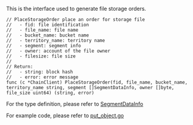 This is the interface used to generate file storage orders.

```golang
// PlaceStorageOrder place an order for storage file
//   - fid: file identification
//   - file_name: file name
//   - bucket_name: bucket name
//   - territory_name: territory name
//   - segment: segment info
//   - owner: account of the file owner
//   - filesize: file size
//
// Return:
//   - string: block hash
//   - error: error message
func (c *ChainClient) PlaceStorageOrder(fid, file_name, bucket_name, territory_name string, segment []SegmentDataInfo, owner []byte, file_size uint64) (string, error)
```
For the type definition, please refer to [SegmentDataInfo](../chain_type.md#SegmentInfo)

For example code, please refer to [put_object.go](https://github.com/CESSProject/DeOSS/blob/main/node/put_object.go)